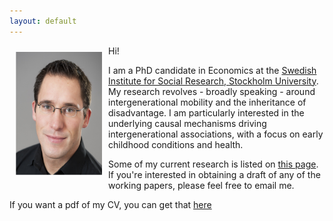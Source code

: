 ```yaml
---
layout: default
---
```


<img style="width=305px;height=363px;float:left;padding:10px;"
src="/image/personal-photo.jpg" alt="profile picture" width="138" height="197">

Hi! 

I am a PhD candidate in Economics at the [Swedish Institute for Social Research, Stockholm University](www.sofi.su.se). My research revolves - broadly speaking - around intergenerational mobility and the inheritance of disadvantage. I am particularly interested in the underlying causal mechanisms driving intergenerational associations, with a focus on early childhood conditions and health. 

Some of my current research is listed on [this page](/research/).
If you're interested in obtaining a draft of any of the working
papers, please feel free to email me.

If you want a pdf of my CV, you can get that [here](/cv/cv.pdf)


